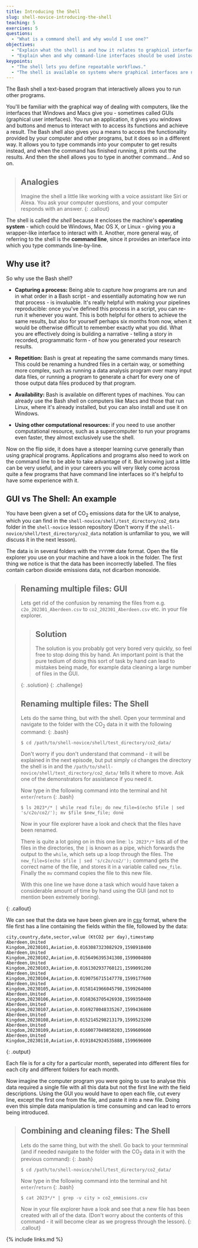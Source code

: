 ```yaml
---
title: Introducing the Shell
slug: shell-novice-introducing-the-shell
teaching: 5
exercises: 5
questions:
  - "What is a command shell and why would I use one?"
objectives:
  - "Explain what the shell is and how it relates to graphical interfaces."
  - "Explain when and why command-line interfaces should be used instead of graphical interfaces."
keypoints:
  - "The shell lets you define repeatable workflows."
  - "The shell is available on systems where graphical interfaces are not."
---
```


The Bash shell a text-based program that interactively allows you to run other programs.

You'll be familiar with the graphical way of dealing with computers, like the interfaces that Windows and Macs give you - sometimes called GUIs (graphical user interfaces).
You run an application, it gives you windows and buttons and menus to interact with to access its functions and achieve a result.
The Bash shell also gives you a means to access the functionality provided by your computer and other programs, but it does so in a different way.
It allows you to type commands into your computer to get results instead, and when the command has finished running, it prints out the results.
And then the shell allows you to type in another command…
And so on.

> ## Analogies
>
> Imagine the shell a little like working with a voice assistant like Siri or Alexa.
> You ask your computer questions, and your computer responds with an answer.
{: .callout}

The shell is called *the shell* because it encloses the machine's **operating system** - which could be Windows, Mac OS X, or Linux - giving you a wrapper-like interface to interact with it. Another, more general way, of referring to the shell is the **command line**, since it provides an interface into which you type commands line-by-line.

## Why use it?

So why use the Bash shell?

- **Capturing a process:** Being able to capture how programs are run and in what order in a Bash script - and essentially automating how we run that process - is invaluable.
It's really helpful with making your pipelines reproducible: once you've defined this process in a script, you can re-run it whenever you want.
This is both helpful for others to achieve the same results, but also for yourself
perhaps six months from now, when it would be otherwise difficult to remember exactly what you did.
What you are effectively doing is building a narrative - telling a story in recorded, programmatic form - of how you generated your research results.

- **Repetition:** Bash is great at repeating the same commands many times.
This could be renaming a hundred files in a certain way, or something more complex, such as running a data analysis program over many input data files,
or running a program to generate a chart for every one of those output data files produced by that program.

- **Availability:** Bash is available on different types of machines.
You can already use the Bash shell on computers like Macs and those that run Linux, where it's already installed, but you can also install and use it on Windows.

- **Using other computational resources:** if you need to use another computational resource, such as a supercomputer to run your programs even faster, they almost exclusively use the shell.

Now on the flip side, it does have a steeper learning curve generally than using graphical programs. Applications and programs also need to work on the command line to be able to take advantage of it. But knowing just a little can be very useful, and in your careers you will very likely come across quite a few programs that have command line interfaces so it's helpful to have some experience with it.

## GUI vs The Shell: An example

You have been given a set of CO<sub>2</sub> emissions data for the UK to analyse, which you can find in the `shell-novice/shell/test_directory/co2_data` folder in the `shell-novice` lesson repository (Don't worry if the `shell-novice/shell/test_directory/co2_data` notation is unfamiliar to you, we will discuss it in the next lesson).

The data is in several folders with the `YYYYMM` date format. Open the file explorer you use on your machine and have a look in the folder. The first thing we notice is that the data has been incorrectly labelled. The files contain carbon dioxide emissions data, not dicarbon monoxide. 


> ## Renaming multiple files: GUI
>
> Lets get rid of the confusion by renaming the files from e.g. `c2o_202301_Aberdeen.csv` to `co2_202301_Aberdeen.csv` etc. in your file explorer.
> > ## Solution
> > The solution is you probably got very bored very quickly, so feel free to stop doing this by hand. An important point is that the pure tedium of doing this sort of task by hand can lead to mistakes being made, for example data cleaning a large number of files in the GUI.
> > 
>{: .solution}
{: .challenge}
> ## Renaming multiple files: The Shell
>
> Lets do the same thing, but with the shell.
> Open your termminal and navigate to the folder with the CO<sub>2</sub> data in it with the following command: 
> {: .bash}
> ~~~
> $ cd /path/to/shell-novice/shell/test_directory/co2_data/
> ~~~
>
> Don't worry if you don't understand that command - it will be explained in the next episode, but put simply `cd` changes the directory the shell is in and the `/path/to/shell-novice/shell/test_directory/co2_data/` tells it where to move. Ask one of the demonstrators for assistance if you need it.
>
> Now type in the following command into the terminal and hit `enter`/`return`
> {: .bash}
> ~~~
> $ ls 2023*/* | while read file; do new_file=$(echo $file | sed 's/c2o/co2/'); mv $file $new_file; done
> ~~~
> Now in your file explorer have a look and check that the files have been renamed.
>
> There is quite a lot going on in this one line: `ls 2023*/*` lists all of the files in the directories, the `|` is known as a pipe, which forwards the output to the `while`, which sets up a loop through the files. The `new_file=$(echo $file | sed 's/c2o/co2/');` command gets the correct name of the file, and stores it in a variable called `new_file`. Finally the `mv` command copies the file to this new file. 
> 
> With this one line we have done a task which would have taken a considerable amount of time by hand using the GUI (and not to mention been extremely boring).

{: .callout}

We can see that the data we have been given are in [csv](https://en.wikipedia.org/wiki/Comma-separated_values) format, where the file first has a line containing the fields within the file, followed by the data:

~~~
city,country,date,sector,value (KtCO2 per day),timestamp
Aberdeen,United Kingdom,20230101,Aviation,0.0163087323082929,1598918400
Aberdeen,United Kingdom,20230102,Aviation,0.0156496395341308,1599004800
Aberdeen,United Kingdom,20230103,Aviation,0.0161302937760121,1599091200
Aberdeen,United Kingdom,20230104,Aviation,0.0190756715147778,1599177600
Aberdeen,United Kingdom,20230105,Aviation,0.0158141966045798,1599264000
Aberdeen,United Kingdom,20230106,Aviation,0.0168363705426938,1599350400
Aberdeen,United Kingdom,20230107,Aviation,0.0169278048335267,1599436800
Aberdeen,United Kingdom,20230108,Aviation,0.0152145298213179,1599523200
Aberdeen,United Kingdom,20230109,Aviation,0.0160077049850203,1599609600
Aberdeen,United Kingdom,20230110,Aviation,0.0191842924535888,1599696000
~~~
{: .output}

Each file is for a city for a particular month, seperated into different files for each city and different folders for each month. 

Now imagine the computer program you were going to use to analyse this data required a single file with all this data but not the first line with the field descriptions. Using the GUI you would have to open each file, cut every line, except the first one from the file, and paste it into a new file. Doing even this simple data manipulation is time consuming and can lead to errors being introduced.


> ## Combining and cleaning files: The Shell
>
> Lets do the same thing, but with the shell.
> Go back to your termminal (and if needed navigate to the folder with the CO<sub>2</sub> data in it with the previous command): 
> {: .bash}
> ~~~
> $ cd /path/to/shell-novice/shell/test_directory/co2_data/
> ~~~
>
>
> Now type in the following command into the terminal and hit `enter`/`return`
> {: .bash}
> ~~~
> $ cat 2023*/* | grep -v city > co2_emmisions.csv
> ~~~
> Now in your file explorer have a look and see that a new file has been created with all of the data.
> (Don't worry about the contents of this command - it will become clear as we progress through the lesson).
{: .callout}

{% include links.md %}
